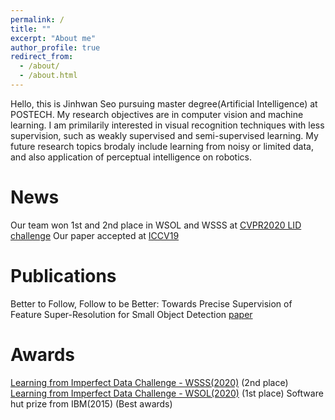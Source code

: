 ```yaml
---
permalink: /
title: ""
excerpt: "About me"
author_profile: true
redirect_from: 
  - /about/
  - /about.html
---
```


Hello, this is Jinhwan Seo pursuing master degree(Artificial Intelligence) at POSTECH. My research objectives are in computer vision and machine learning. I am primilarily interested in visual recognition techniques with less supervision, such as weakly supervised and semi-supervised learning. My future research topics brodaly include learning from noisy or limited data, and also application of perceptual intelligence on robotics.

News
======
Our team won 1st and 2nd place in WSOL and WSSS at [CVPR2020 LID challenge](https://lidchallenge.github.io/)
Our paper accepted at [ICCV19](https://openaccess.thecvf.com/content_ICCV_2019/papers/Noh_Better_to_Follow_Follow_to_Be_Better_Towards_Precise_Supervision_ICCV_2019_paper.pdf)

Publications
======
Better to Follow, Follow to be Better: Towards Precise Supervision of Feature Super-Resolution for Small Object Detection
[paper](https://openaccess.thecvf.com/content_ICCV_2019/papers/Noh_Better_to_Follow_Follow_to_Be_Better_Towards_Precise_Supervision_ICCV_2019_paper.pdf)

Awards
======
[Learning from Imperfect Data Challenge - WSSS(2020)](https://lidchallenge.github.io/) (2nd place)
[Learning from Imperfect Data Challenge - WSOL(2020)](https://lidchallenge.github.io/) (1st place)
Software hut prize from IBM(2015) (Best awards)
